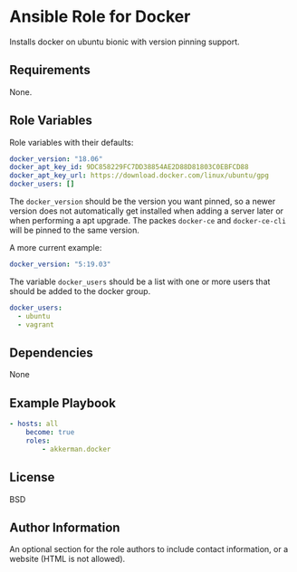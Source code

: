 Ansible Role for Docker
=========

Installs docker on ubuntu bionic with version pinning support.

Requirements
------------

None.

Role Variables
--------------

Role variables with their defaults:

```yaml
docker_version: "18.06"
docker_apt_key_id: 9DC858229FC7DD38854AE2D88D81803C0EBFCD88
docker_apt_key_url: https://download.docker.com/linux/ubuntu/gpg
docker_users: []
```

The `docker_version` should be the version you want pinned, so a newer version does not automatically get installed when adding a server later or when performing a apt upgrade. The packes `docker-ce` and `docker-ce-cli` will be pinned to the same version.

A more current example: 

```yaml
docker_version: "5:19.03"
```

The variable `docker_users` should be a list with one or more users that should be added to the docker group.

```yaml
docker_users:
  - ubuntu
  - vagrant
```


Dependencies
------------

None

Example Playbook
----------------


```yaml
- hosts: all
    become: true
    roles:
        - akkerman.docker
```

License
-------

BSD

Author Information
------------------

An optional section for the role authors to include contact information, or a
website (HTML is not allowed).
